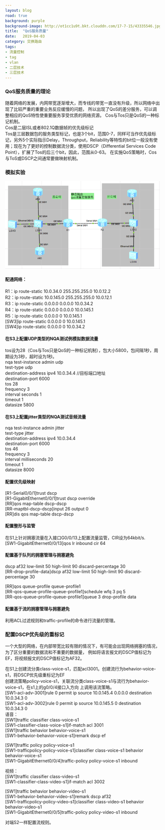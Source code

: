 ```yaml
---
layout: blog
road: true
background: purple
background-image: http://ot1cc1u9t.bkt.clouddn.com/17-7-15/43335546.jpg
title:  "QoS服务质量"
date:   2019-04-03
category: 交换路由
tags:
- 流量控制
- tag
- vlan
- 二层技术
- 三层技术
---
```

 


### QoS服务质量的理论
随着网络的发展，内网带宽逐渐增大，而专线的带宽一直没有升级，所以网络中出现了比较严重的重要业务反应缓慢的问题，
所以出现了QoS的差分服务，可以调整相应的QoS特性使重要服务享受优质的网络资源。
Cos与Tos只是QoS的一种标记机制。  
Cos是二层ISL或者802.1Q数据帧的优先级标记  
Tos是三层数据包的服务类型标记，也是3个bit，范围0-7，同样可当作优先级标记，另外5个实际指示Delay，Throughput，Reliability等特性的bit位一般没有使用；现在为了更好的控制数据流分类，使用DSCP（Differential Services Code Point），扩展了Tos的后三个bit，因此，范围从0-63。
在实施QoS策略时，Cos与ToS或DSCP之间通常要做映射机制。
### 模拟实验
![QoS](https://github.com/diqiu11/digongzi.github.io/raw/master/style/images/QoSexperience.PNG)  
#### 配通网络：  
R1：ip route-static 10.0.34.0 255.255.255.0 10.0.12.2  
R2：ip route-static 10.0.145.0 255.255.255.0 10.0.12.1  
R3：ip route-static 0.0.0.0 0.0.0.0 10.0.34.2  
R4：ip route-static 0.0.0.0 0.0.0.0 10.0.145.1  
R5：ip route-static 0.0.0.0 0 10.0.145.1  
[SW3]ip route-static 0.0.0.0 0 10.0.145.1  
[SW4]ip route-static 0.0.0.0 0 10.0.34.2  
  
#### 在S3上配置UDP类型的NQA测试例模拟数据流量
tos设为28（Cos与Tos只是QoS的一种标记机制），包大小5800，包间隔1秒，周期设为3秒，超时设为1秒。  
nqa test-instance admin udp  
 test-type udp  
 destination-address ipv4 10.0.34.4 //目标端口地址  
 destination-port 6000  
 tos 28  
 frequency 3  
 interval seconds 1  
 timeout 1  
 datasize 5800  

#### 在S3上配置jitter类型的NQA测试音频流量  
nqa test-instance admin jitter  
 test-type jitter  
 destination-address ipv4 10.0.34.4  
 destination-port 6000  
 tos 46  
 frequency 3  
 interval milliseconds 20  
 timeout 1  
 datasize 8000  

#### 配置优先级映射  
[R1-Serial0/0/1]trust dscp  
[R1-GigabitEthernet0/0/1]trust dscp override  
[RR]qos map-table dscp-dscp  
[RR-maptbl-dscp-dscp]input 26 output 0  
[RR]dis qos map-table dscp-dscp  

#### 配置整形与监管
在S1上针对拥塞流量在入接口G0/0/13上配置流量监管，CIR设为64kbit/s.  
[SW1-GigabitEthernet0/0/13]qos lr inbound cir 64  

#### 配置基于队列的拥塞管理与拥塞避免
dscp af32 low-limit 50 high-limit 90 discard-percentage 30   
[RR-drop-profile-data]dscp af32 low-limit 50 high-limit 90 discard-percentage 30  
  
[RR]qos queue-profile queue-profile1  
[RR-qos-queue-profile-queue-profile1]schedule wfq 3 pq 5  
[RR-qos-queue-profile-queue-profile1]queue 3 drop-profile data  

#### 配置基于流的拥塞管理与拥塞避免
利用ACL过滤规则和traffic-profile的命令进行流量的管理。

### 配置DSCP优先级的重标记
一个大型的网络，在内部带宽比较有限的情况下，有可能会出现网络拥塞的情况，为了区分重要的数据流和不重要的数据量，
例如将语言报文的DSCP值标记为EF，将视频报文的DSCP值标记为AF32。  

在S1上创建流分类class-voice-s1，匹配acl3001。创建流行为behavior-voice-s1，将DSCP优先级重标记为EF  
创建流策略policy-voice-s1，关联流分类class-voice-s1与流行为behavior-voice-s1，在s1上的g0/0/4接口入方向
上调用该流策略。  
[SW1-acl-adv-3001]rule 0 permit ip source 10.0.145.4 0.0.0.0 destination 10.0.34.3 0  
[SW1-acl-adv-3002]rule 0 permit ip source 10.0.145.5 0 destination 10.0.34.3 0  
语音：  
[SW1]traffic classifier class-voice-s1  
[SW1-classifier-class-voice-s1]if-match acl 3001  
[SW1]traffic behavior behavior-voice-s1  
[SW1-behavior-behavior-voice-s1]remark dscp ef   

[SW1]traffic policy policy-voice-s1  
[SW1-trafficpolicy-policy-voice-s1]classifier class-voice-s1 behavior behavior-voice-s1  
[SW1-GigabitEthernet0/0/4]traffic-policy policy-voice-s1 inbound  

视频：  
[SW1]traffic classifier class-video-s1  
[SW1-classifier-class-video-s1]if-match acl 3002  

[SW1]traffic behavior behavior-video-s1  
[SW1-behavior-behavior-video-s1]remark dscp af32  
[SW1-trafficpolicy-policy-video-s1]classifier class-video-s1 behavior behavior-video-s1  
[SW1-GigabitEthernet0/0/5]traffic-policy policy-video-s1 inbound   

对端S2一样配置流规则。  




